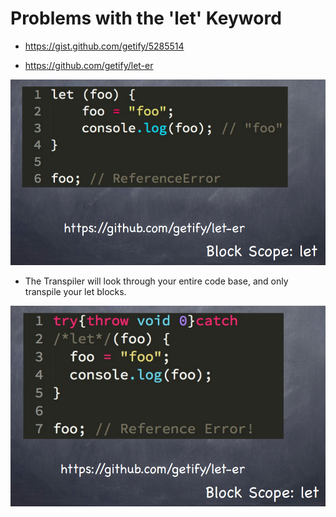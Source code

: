 # Problems with the 'let' Keyword

- https://gist.github.com/getify/5285514

- https://github.com/getify/let-er

![](./BlockScopeLet0.png)

- The Transpiler will look through your entire code base, and only transpile your let blocks.

![](./BlockScopeLet1.png)